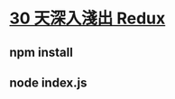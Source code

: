 # [30 天深入淺出 Redux](https://ithelp.ithome.com.tw/users/20129020/ironman/5360)

## npm install

## node index.js
